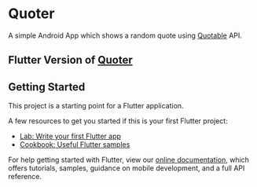# Quoter
A simple Android App which shows a random quote using [Quotable](https://api.quotable.io/random) API.

Flutter Version of [Quoter](https://github.com/rohfl/Quoter)
---

## Getting Started

This project is a starting point for a Flutter application.

A few resources to get you started if this is your first Flutter project:

- [Lab: Write your first Flutter app](https://flutter.dev/docs/get-started/codelab)
- [Cookbook: Useful Flutter samples](https://flutter.dev/docs/cookbook)

For help getting started with Flutter, view our
[online documentation](https://flutter.dev/docs), which offers tutorials,
samples, guidance on mobile development, and a full API reference.
